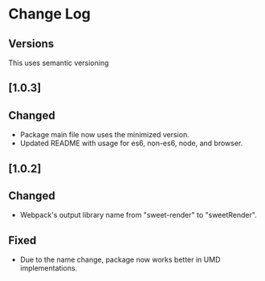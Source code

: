 # Change Log

## Versions
This uses semantic versioning

## [1.0.3]
## Changed
- Package main file now uses the minimized version.
- Updated README with usage for es6, non-es6, node, and browser.

## [1.0.2]
## Changed
- Webpack's output library name from "sweet-render" to "sweetRender". 

## Fixed
- Due to the name change, package now works better in UMD implementations.